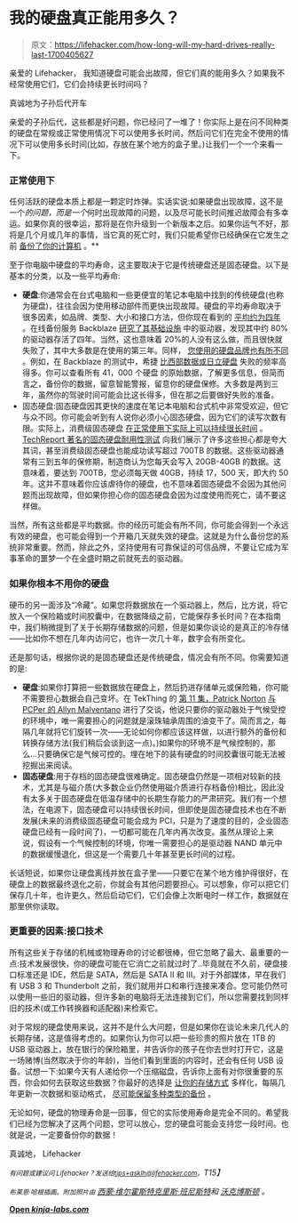 # 我的硬盘真正能用多久？

> 原文：<https://lifehacker.com/how-long-will-my-hard-drives-really-last-1700405627>

亲爱的 Lifehacker，
我知道硬盘可能会出故障，但它们真的能用多久？如果我不经常使用它们，它们会持续更长时间吗？



真诚地为子孙后代开车

亲爱的子孙后代，这些都是好问题，你已经问了一堆了！你实际上是在问不同种类的硬盘在常规或正常使用情况下可以使用多长时间，然后问它们在完全不使用的情况下可以使用多长时间(比如，存放在某个地方的盒子里。)让我们一个一个来看一下。

### 正常使用下

任何活跃的硬盘本质上都是一颗定时炸弹。实话实说:如果硬盘出现故障，这不是一个*的问题，而是一个*何时出现故障的问题，以及尽可能长时间推迟故障会有多幸运。如果你真的很幸运，那将是在你升级到一个新版本之后。如果你运气不好，那将是几个月或几年的事情，当它真的死亡时，我们只能希望你已经确保在它发生之前 [备份了你的计算机](https://lifehacker.com/theres-no-excuse-for-not-backing-up-your-computer-do-1547987206) 。**

至于你电脑中硬盘的平均寿命，这主要取决于它是传统硬盘还是固态硬盘。以下是基本的分类，以及一些平均寿命:

*   **硬盘**:你通常会在台式电脑和一些更便宜的笔记本电脑中找到的传统硬盘(也称为硬盘)，往往会因为使用移动部件而更快出现故障。硬盘的平均寿命取决于很多因素，如品牌、类型、大小和接口方法，但你现在看到的 [平均约为四年](http://lifehacker.com/how-long-your-hard-drive-is-likely-to-last-1462918832) 。在线备份服务 Backblaze [研究了其基础设施](http://blog.backblaze.com/2013/11/12/how-long-do-disk-drives-last/) 中的驱动器，发现其中约 80%的驱动器存活了四年。当然，这也意味着 20%的人没有这么做，而且很快就失败了，其中大多数是在使用的第三年。同样， [您使用的硬盘品牌也有所不同](http://lifehacker.com/the-most-and-least-reliable-hard-drive-brands-1505797966) 。例如，在 Backblaze 的测试中，希捷 [比西部数据或日立硬盘](http://blog.backblaze.com/2014/01/21/what-hard-drive-should-i-buy/) 失败的频率高得多。你可以查看所有 41，000 个硬盘 的原始数据，了解更多信息，但简而言之，备份你的数据，留意智能警报，留意你的硬盘保修。大多数是两到三年，虽然你的驾驶时间可能会比这长得多，但在那之后要做好失败的准备。
*   固态硬盘:固态硬盘因其更快的速度在笔记本电脑和台式机中非常受欢迎，但它与众不同。你可能会听到有人说你必须小心固态硬盘，因为它们的读写次数有限。实际上，消费级固态硬盘 [在正常使用下实际上可以持续很长时间](http://arstechnica.com/gadgets/2014/06/17/consumer-grade-ssds-actually-last-a-hell-of-a-long-time/) 。 [TechReport 著名的固态硬盘耐用性测试](http://techreport.com/review/27909/the-ssd-endurance-experiment-theyre-all-dead) 向我们展示了许多这些担心都是夸大其词，甚至消费级固态硬盘也能成功读写超过 700TB 的数据。这些驱动器通常有三到五年的保修期，制造商认为您每天会写入 20GB-40GB 的数据。这意味着，要达到 700TB，您必须每天做 40GB，持续 17，500 天，即大约 50 年。这并不意味着你应该虐待你的硬盘，也不意味着固态硬盘不会因为其他问题而出现故障，但如果你担心你的固态硬盘会因为过度使用而死亡，请不要这样做。

当然，所有这些都是平均数据。你的经历可能会有所不同，你可能会得到一个永远有效的硬盘，也可能会得到一个开箱几天就失效的硬盘。这就是为什么备份您的系统非常重要。然而，除此之外，坚持使用有可靠保证的可信品牌，不要让它成为军事革命的噩梦一个在全盛时期之前就死去的驱动器。

### 如果你根本不用你的硬盘

硬币的另一面涉及“冷藏”。如果您将数据放在一个驱动器上，然后，比方说，将它放入一个保险箱或时间胶囊中，在数据降级之前，它能保存多长时间？在本指南中，我们稍微提到了关于长期存储数据的问题，但是如果你谈论的是真正的冷存储——比如你不想在几年内访问它，也许一次几十年，数字会有所变化。

还是那句话，根据你说的是固态硬盘还是传统硬盘，情况会有所不同。你需要知道的是:

*   **硬盘**:如果你打算把一些数据放在硬盘上，然后扔进存储单元或保险箱，你可能不需要担心数据会自己变坏。在 TekThing 的 [第 11 集，Patrick Norton](https://www.youtube.com/watch?v=GeUWmjFtYa0) [与](https://twitter.com/patricknorton/status/577593194352766976) [PCPer 的 Allyn Malventano](https://twitter.com/patricknorton/status/577593194352766976) 进行了交谈，他说只要你的驱动器处于气候受控的环境中，唯一需要担心的问题就是滚珠轴承周围的油变干了。简而言之，每隔几年就将它们旋转一次——无论如何你都应该这样做，以进行额外的备份和转换存储方法(我们稍后会谈到这一点)。)如果你的环境不是气候控制的，那么...只要确保它是气候可控的。埋在地下的装有硬盘的时间胶囊很可能无法被挖掘出来阅读。
*   **固态硬盘**:用于存档的固态硬盘很难确定。固态硬盘仍然是一项相对较新的技术，尤其是与磁介质(大多数企业仍然使用磁介质进行存档备份)相比，因此没有太多关于固态硬盘在低温存储中的长期生存能力的严肃研究。我们有一个想法，在电源下，固态硬盘可以持续很长时间，但即使是固态硬盘技术也在不断发展(未来的消费级固态硬盘可能会成为 PCI，只是为了速度的目的，企业固态硬盘已经有一段时间了)，一切都可能在几年内再次改变。虽然从理论上来说，假设有一个气候控制的环境，你唯一需要担心的是驱动器 NAND 单元中的数据缓慢退化，但这是一个需要几十年甚至更长时间的过程。

长话短说，如果你让硬盘离线并放在盒子里——只要它在某个地方维护得很好，在硬盘上的数据最终退化之前，你就会有其他问题要担心。可以想象，你可以把它们保存几十年，也许更久，然后启动它们，它们会像上次断电时一样工作，数据就在那里供你读取。

### 更重要的因素:接口技术

所有这些关于存储的机械或物理寿命的讨论都很棒，但它忽略了最大、最重要的一点:技术发展很快，你的硬盘可能在它消亡之前就过时了..毕竟就在不久前，硬盘接口标准还是 IDE，然后是 SATA，然后是 SATA II 和 III。对于外部媒体，早在我们有 USB 3 和 Thunderbolt 之前，我们就用并口和串行连接来凑合。您可能仍然可以使用一些旧的驱动器，但许多新的电脑将无法连接到它们，所以您需要找到同样旧的技术(或工作转换器和适配器)来检索它。

对于常规的硬盘使用来说，这并不是什么大问题，但是如果你在谈论未来几代人的长期存储，这是值得考虑的。如果你认为你可以把一些珍贵的照片放在 1TB 的 USB 驱动器上，放在银行的保险箱里，并告诉你的孩子在你去世时打开它，这是一场赌博(当然取决于你的年龄)，当他们看到里面的内容时，还会有任何 USB 设备。试想一下:如果今天有人递给你一个压缩磁盘，告诉你上面有对你很重要的东西，你会如何去获取这些数据？你最好的选择是 [让你的存储方式](https://lifehacker.com/what-s-the-best-way-to-back-up-my-data-for-the-long-hau-5904275) 多样化，每隔几年更新一次数据和驱动格式， [尽可能保留多种类型的备份](https://lifehacker.com/why-you-should-always-have-more-than-one-backup-5961216) 。

无论如何，硬盘的物理寿命是一回事，但它的实际使用寿命是完全不同的。希望我们已经为您解决了这两个问题，您可以放心，您的硬盘可能会支持您一段时间。也就是说，一定要备份你的数据！

真诚地，
Lifehacker

*<small>有问题或建议问 Lifehacker？发送给</small>*[*<small>tips+asklh@lifehacker.com</small>*](mailto:tips+asklh@lifehacker.com)*<small>。</small>T15】*

*<small>布莱恩·哈根插画。附加照片由</small>* [*西蒙·维尔霍斯特*](https://www.flickr.com/photos/descilla/3376210849/)*[*克里斯·班尼斯特*](https://www.flickr.com/photos/moodog/504456253/)**和* [*沃克博斯顿*](https://www.flickr.com/photos/walkn/7828433478/) *。***

**[Open *kinja-labs.com*](http://kinja-labs.com/related-widget/?posts=5951822,5932009,5787572&title=Recommended%20Stories)**